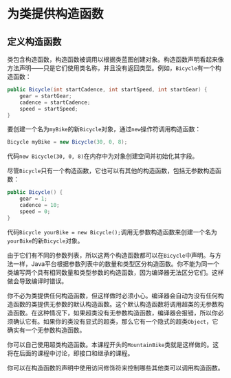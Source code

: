 # 为类提供构造函数

## 定义构造函数
类包含构造函数，构造函数被调用以根据类蓝图创建对象。构造函数声明看起来像方法声明——只是它们使用类名称，并且没有返回类型。例如，`Bicycle`有一个构造函数：

```java
public Bicycle(int startCadence, int startSpeed, int startGear) {
    gear = startGear;
    cadence = startCadence;
    speed = startSpeed;
}
```

要创建一个名为`myBike`的新`Bicycle`对象，通过`new`操作符调用构造函数：

```java
Bicycle myBike = new Bicycle(30, 0, 8);
```

代码`new Bicycle(30, 0, 8)`在内存中为对象创建空间并初始化其字段。

尽管`Bicycle`只有一个构造函数，它也可以有其他的构造函数，包括无参数构造函数：

```java
public Bicycle() {
    gear = 1;
    cadence = 10;
    speed = 0;
}
```

代码`Bicycle yourBike = new Bicycle();`调用无参数构造函数来创建一个名为`yourBike`的新`Bicycle`对象。

由于它们有不同的参数列表，所以这两个构造函数都可以在`Bicycle`中声明。与方法一样，Java平台根据参数列表中的数量和类型区分构造函数。你不能为同一个类编写两个具有相同数量和类型参数的构造函数，因为编译器无法区分它们。这样做会导致编译时错误。

你不必为类提供任何构造函数，但这样做时必须小心。编译器会自动为没有任何构造函数的类提供无参数的默认构造函数。这个默认构造函数将调用超类的无参数构造函数。在这种情况下，如果超类没有无参数构造函数，编译器会报错，所以你必须确认它有。如果你的类没有显式的超类，那么它有一个隐式的超类`Object`，它确实有一个无参数构造函数。

你可以自己使用超类构造函数。本课程开头的`MountainBike`类就是这样做的。这将在后面的课程中讨论，即接口和继承的课程。

你可以在构造函数的声明中使用访问修饰符来控制哪些其他类可以调用构造函数。

